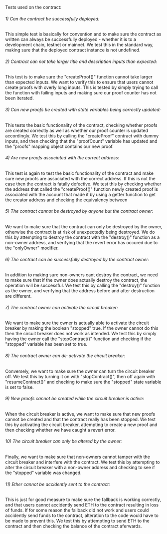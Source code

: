 Tests used on the contract:

###### 1) Can the contract be successfully deployed: 
This simple test is basically for convention and to make sure the contract as written can always be successfully deployed - whether it is to a development chain, testnet or mainnet. We test this in the standard way, making sure that the deployed contract instance is not undefined.

###### 2) Contract can not take larger title and description inputs than expected: 
This test is to make sure the "createProof()" function cannot take larger than expected inputs. We want to verify this to ensure that users cannot create proofs with overly long inputs. This is tested by simply trying to call the function with failing inputs and making sure our proof counter has not been iterated.

###### 3) Can new proofs be created with state variables being correctly updated: 
This tests the basic functionality of the contract, checking whether proofs are created correctly as well as whether our proof counter is updated accordingly. We test this by calling the "createProof" contract with dummy inputs, and then checking that the "proofCount" variable has updated and the "proofs" mapping object contains our new proof. 

###### 4) Are new proofs associated with the correct address: 
This test is again to test the basic functionality of the contract and make sure new proofs are associated with the correct address. If this is not the case then the contract is fatally defective. We test this by checking whether the address that called the "createProof()" function newly created proof is associated with the account that made it by using a getter function to get the creator address and checking the equivalency between   

###### 5) The contract cannot be destroyed by anyone but the contract owner: 
We want to make sure that the contract can only be destroyed by the owner, otherwise the contract is at risk of unexpectedly being destroyed. We do this by attempting to destroy the contract with the "destroy()" function as a non-owner address, and verifying that the revert error has occured due to the "onlyOwner" modifier.  

###### 6) The contract can be successfully destroyed by the contract owner: 
In addition to making sure non-owners cant destroy the contract, we need to make sure that if the owner does actually destroy the contract, the operation will be successful. We test this by calling the "destroy()" function as the owner, and verifying that the address before and after destruction are different.  

###### 7) The contract owner can activate the circuit breaker: 
We want to make sure the owner is actually able to activate the circuit breaker by making the boolean "stopped" true. If the owner cannot do this then the circuit breaker does not work as intended. We test this by simply having the owner call the "stopContract()" function and checking if the "stopped" variable has been set to true.

###### 8) The contract owner can de-activate the circuit breaker: 
Conversely, we want to make sure the owner can turn the circuit breaker off. We test this by turning it on with "stopContract()", then off again with "resumeContract()" and checking to make sure the "stopped" state variable is set to false.

###### 9) New proofs cannot be created while the circuit breaker is active: 
When the circuit breaker is active, we want to make sure that new proofs cannot be created and that the contract really has been stopped. We test this by activating the circuit breaker, attempting to create a new proof and then checking whether we have caught a revert error.

###### 10) The circuit breaker can only be altered by the owner: 
Finally, we want to make sure that non-owners cannot tamper with the circuit breaker and interfere with the contract. We test this by attempting to alter the circuit breaker with a non-owner address and checking to see if the "stopped" variable was changed. 

###### 11) Ether cannot be accidently sent to the contract: 
This is just for good measure to make sure the fallback is working correctly, and that users cannot accidently send ETH to the contract resulting in loss of funds. If for some reason the fallback did not work and users could accidently send funds to the contract, alteration to the code would have to be made to prevent this. We test this by attempting to send ETH to the contract and then checking the balance of the contract aferwards. 
